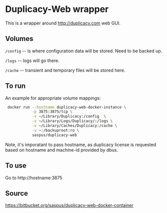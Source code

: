 # Duplicacy-Web wrapper

This is a wrapper around http://duplicacy.com web GUI. 

## Volumes 
`/config` -- is where configuration data will be stored. Need to be backed up.

`/logs` --  logs will go there. 

`/cache` -- transient and temporary files will be stored here.

## To run
An example for appropriate volume mappings:
``` bash 
 docker run --hostname duplicacy-web-docker-instance \
            -p 3875:3875/tcp \
            -v ~/Library/Duplicacy:/config  \
            -v ~/Library/Logs/Duplicacy/:/logs \
            -v ~/Library/Caches/Duplicacy:/cache \
            -v ~:/backuproot:ro \
            saspus/duplicacy-web
```
Note, it's imporatant to pass hostname, as duplicacy license is requested based on hostname and machine-id provided by dbus.

## To use
Go to http://hostname:3875

## Source
https://bitbucket.org/saspus/duplicacy-web-docker-container
